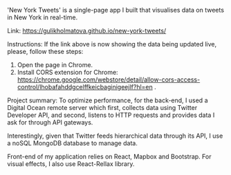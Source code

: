 'New York Tweets' is a single-page app I built that visualises data on tweets in New York in real-time.

Link: https://gulikholmatova.github.io/new-york-tweets/

Instructions:
If the link above is now showing the data being updated live, please, follow these steps:

1. Open the page in Chrome.
2. Install CORS extension for Chrome: https://chrome.google.com/webstore/detail/allow-cors-access-control/lhobafahddgcelffkeicbaginigeejlf?hl=en .

Project summary:
To optimize performance, for the back-end, I used a Digital Ocean remote server which first, collects data using Twitter Developer API, and second, listens to HTTP requests and provides data I ask for through API gateways.

Interestingly, given that Twitter feeds hierarchical data through its API, I use a noSQL MongoDB database to manage data.

Front-end of my application relies on React, Mapbox and Bootstrap. For visual effects, I also use React-Rellax library.
